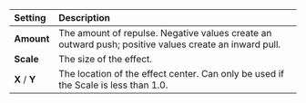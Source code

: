 | Setting       | Description                                                                                           |
| :------------ | :---------------------------------------------------------------------------------------------------- |
| **Amount**    | The amount of repulse. Negative values create an outward push; positive values create an inward pull. |
| **Scale**     | The size of the effect.                                                                               |
| **X** / **Y** | The location of the effect center. Can only be used if the Scale is less than 1.0.                    |